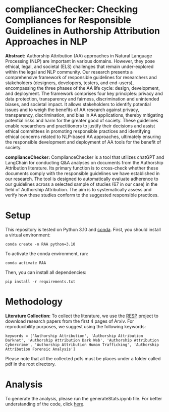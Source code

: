 # complianceChecker: Checking Compliances for Responsible Guidelines in Authorship Attribution Approaches in NLP

**Abstract:** Authorship Attribution (AA) approaches in Natural Language Processing (NLP) are important in various domains. However, they pose ethical, legal, and societal (ELS) challenges that remain under-explored within the legal and NLP community. Our research presents a comprehensive framework of responsible guidelines for researchers and stakeholders (designers, developers, testers, and end-users), encompassing the three phases of the AA life cycle: design, development, and deployment. The framework comprises four key principles: privacy and data protection, transparency and fairness, discrimination and unintended biases, and societal impact. It allows stakeholders to identify potential issues and to weigh the benefits of AA research against privacy, transparency, discrimination, and bias in AA applications, thereby mitigating potential risks and harm for the greater good of society. These guidelines enable researchers and practitioners to justify their decisions and assist ethical committees in promoting responsible practices and identifying ethical concerns related to NLP-based AA approaches, ultimately ensuring the responsible development and deployment of AA tools for the benefit of society.

**complianceChecker:** ComplianceChecker is a tool that utilizes chatGPT and LangChain for conducting Q&A analyses on documents from the Authorship Attribution literature. Its primary function is to cross-check whether these documents comply with the responsible guidelines we have established in our research. The tool is designed to automatically evaluate adherence to our guidelines across a selected sample of studies (67 in our case) in the field of Authorship Attribution. The aim is to systematically assess and verify how these studies conform to the suggested responsible practices.

# Setup
This repository is tested on Python 3.10 and [conda](https://docs.conda.io/projects/miniconda/en/latest/). First, you should install a virtual environment:
```
conda create -n RAA python=3.10
```

To activate the conda environment, run:
```
conda activate RAA
```

Then, you can install all dependencies:
```
pip install -r requirements.txt
```

# Methodology
**Literature Collection:** To collect the literature, we use the [RESP](https://github.com/monk1337/resp) project to download research papers from the first 4 pages of Arxiv. For reproducibility purposes, we suggest using the following keywords:

``` keywords = ['Authorship Attribution', 'Authorship Attribution Darknet', 'Authorship Attribution Dark Web', 'Authorship Attribution Cybercrime', 'Authorship Attribution Human Trafficking', 'Authorship Attribution Forensic Analysis'] ```

Please note that all the collected pdfs must be places under a folder called pdf in the root directory.

# Analysis

To generate the analysis, please run the generateStats.ipynb file. For better understanding of the code, click [here](https://www.youtube.com/watch?v=oZFAxHjlB-4).
